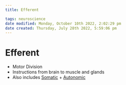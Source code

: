 ```yaml
---
title: Efferent

tags: neuroscience
date modified: Monday, October 10th 2022, 2:02:29 pm
date created: Thursday, July 28th 2022, 5:59:06 pm
---
```


# Efferent
- Motor Division
- Instructions from brain to muscle and glands
- Also includes [Somatic](Somatic.md) + [Autonomic](Autonomic.md)

